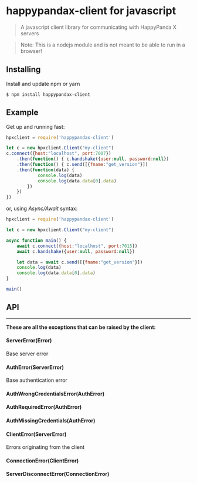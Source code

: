 # happypandax-client for javascript
> A javascript client library for communicating with HappyPanda X servers

> Note: This is a nodejs module and is not meant to be able to run in a browser!

## Installing

Install and update npm or yarn

```
$ npm install happypandax-client
```

## Example

Get up and running fast:

```javascript
hpxclient = require('happypandax-client')

let c = new hpxclient.Client("my-client")
c.connect({host:"localhost", port:7007})
    .then(function() { c.handshake({user:null, password:null})
    .then(function() { c.send([{fname:"get_version"}])
    .then(function(data) {
            console.log(data)
            console.log(data.data[0].data)
        })
    })
})
```

or, using *Async/Await* syntax:

```javascript
hpxclient = require('happypandax-client')

let c = new hpxclient.Client("my-client")

async function main() {
    await c.connect({host:"localhost", port:7015})
    await c.handshake({user:null, password:null})

    let data = await c.send([{fname:"get_version"}])
    console.log(data)
    console.log(data.data[0].data)
}

main()
```

## API

---------------------------------------------------------------

**These are all the exceptions that can be raised by the client:**

#### ServerError(Error)
Base server error

#### AuthError(ServerError)
Base authentication error

#### AuthWrongCredentialsError(AuthError)
#### AuthRequiredError(AuthError)
#### AuthMissingCredentials(AuthError)

#### ClientError(ServerError)
Errors originating from the client

#### ConnectionError(ClientError)

#### ServerDisconnectError(ConnectionError)